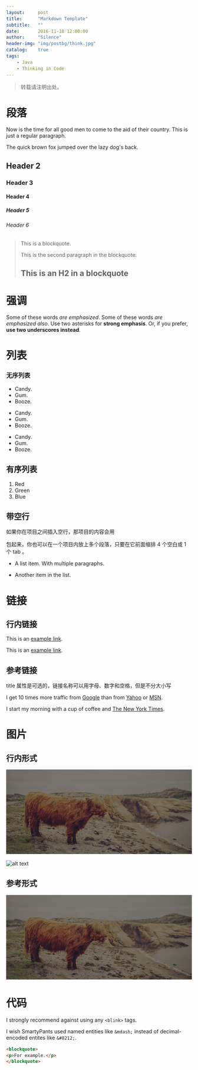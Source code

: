 ```yaml
---
layout:     post
title:      "Markdown Template"
subtitle:   ""
date:       2016-11-18 12:00:00
author:     "Silence"
header-img: "img/postbg/think.jpg"
catalog:    true
tags:
    - Java
    - Thinking in Code
---
```


> 转载请注明出处。

# 段落

Now is the time for all good men to come to
the aid of their country. This is just a
regular paragraph.

The quick brown fox jumped over the lazy
dog's back.

## Header 2
### Header 3
#### Header 4
##### Header 5
###### Header 6

> This is a blockquote.
>
> This is the second paragraph in the blockquote.
>
> ## This is an H2 in a blockquote

# 强调

Some of these words *are emphasized*.
Some of these words _are emphasized also_.
Use two asterisks for **strong emphasis**.
Or, if you prefer, __use two underscores instead__.

# 列表

### 无序列表

* Candy.
* Gum.
* Booze.

+ Candy.
+ Gum.
+ Booze.

- Candy.
- Gum.
- Booze.

## 有序列表

1. Red
2. Green
3. Blue

## 带空行

如果你在项目之间插入空行，那项目的内容会用 <p> 包起来，你也可以在一个项目内放上多个段落，只要在它前面缩排 4 个空白或 1 个 tab 。

* A list item.
With multiple paragraphs.

* Another item in the list.


# 链接

## 行内链接

This is an [example link](http://example.com/).

This is an [example link](http://example.com/ "With a Title").

## 参考链接

title 属性是可选的，链接名称可以用字母、数字和空格，但是不分大小写

I get 10 times more traffic from [Google][1] than from
[Yahoo][2] or [MSN][AA].

[1]: http://google.com/ "Google"
[2]: http://search.yahoo.com/ "Yahoo Search"
[aa]: http://search.msn.com/ "MSN Search"

I start my morning with a cup of coffee and
[The New York Times][NY Times].

[ny times]: http://www.nytimes.com/


# 图片

## 行内形式

![alt text](/img/contact-bg.jpg "Title")

![alt text](https://cdn-images-1.medium.com/max/800/1*MRPl_SNuRGJchb6eOAnkSA.jpeg "Title")

## 参考形式

![alt text][id]

[id]: /img/contact-bg.jpg "Title"

# 代码

I strongly recommend against using any `<blink>` tags.

I wish SmartyPants used named entities like `&mdash;`
instead of decimal-encoded entites like `&#8212;`.

```html
<blockquote>
<p>For example.</p>
</blockquote>
```
